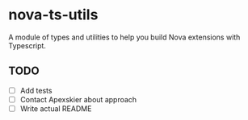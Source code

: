# nova-ts-utils

A module of types and utilities to help you build Nova extensions with Typescript.

## TODO

- [ ] Add tests
- [ ] Contact Apexskier about approach
- [ ] Write actual README